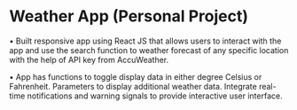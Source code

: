 # Weather App (Personal Project)
• Built responsive app using React JS that allows users to interact with the app and use the search function to weather forecast of any specific location with the help of API key from AccuWeather.

• App has functions to toggle display data in either degree Celsius or Fahrenheit. Parameters to display additional weather data. Integrate real-time notifications and warning signals to provide interactive user interface.
